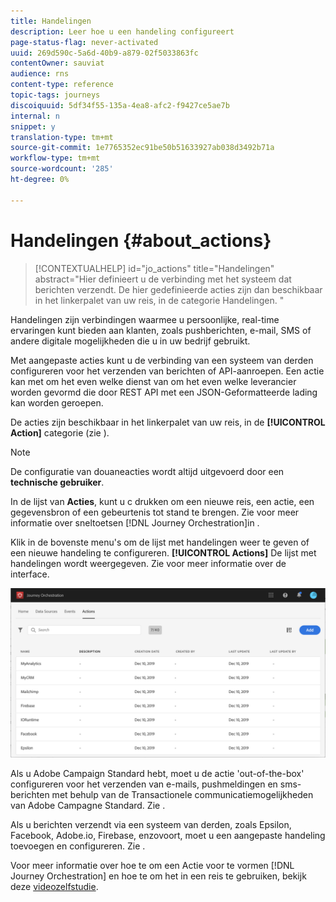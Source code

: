 ```yaml
---
title: Handelingen
description: Leer hoe u een handeling configureert
page-status-flag: never-activated
uuid: 269d590c-5a6d-40b9-a879-02f5033863fc
contentOwner: sauviat
audience: rns
content-type: reference
topic-tags: journeys
discoiquuid: 5df34f55-135a-4ea8-afc2-f9427ce5ae7b
internal: n
snippet: y
translation-type: tm+mt
source-git-commit: 1e7765352ec91be50b51633927ab038d3492b71a
workflow-type: tm+mt
source-wordcount: '285'
ht-degree: 0%

---
```



# Handelingen {#about_actions}

>[!CONTEXTUALHELP]
>id="jo_actions"
>title="Handelingen"
>abstract="Hier definieert u de verbinding met het systeem dat berichten verzendt. De hier gedefinieerde acties zijn dan beschikbaar in het linkerpalet van uw reis, in de categorie Handelingen. "

Handelingen zijn verbindingen waarmee u persoonlijke, real-time ervaringen kunt bieden aan klanten, zoals pushberichten, e-mail, SMS of andere digitale mogelijkheden die u in uw bedrijf gebruikt.

Met aangepaste acties kunt u de verbinding van een systeem van derden configureren voor het verzenden van berichten of API-aanroepen. Een actie kan met om het even welke dienst van om het even welke leverancier worden gevormd die door REST API met een JSON-Geformatteerde lading kan worden geroepen.

De acties zijn beschikbaar in het linkerpalet van uw reis, in de **[!UICONTROL Action]** categorie (zie [](../building-journeys/about-action-activities.md) ).

>[!NOTE]
>
>De configuratie van douaneacties wordt altijd uitgevoerd door een **technische gebruiker**.

In de lijst van **Acties**, kunt u c drukken om een nieuwe reis, een actie, een gegevensbron of een gebeurtenis tot stand te brengen. Zie voor meer informatie over sneltoetsen [!DNL Journey Orchestration]in [](../about/user-interface.md#section_ksq_zr1_ffb).

Klik in de bovenste menu&#39;s om de lijst met handelingen weer te geven of een nieuwe handeling te configureren. **[!UICONTROL Actions]** De lijst met handelingen wordt weergegeven. Zie [](../about/user-interface.md) voor meer informatie over de interface.

![](../assets/custom1.png)

Als u Adobe Campaign Standard hebt, moet u de actie &#39;out-of-the-box&#39; configureren voor het verzenden van e-mails, pushmeldingen en sms-berichten met behulp van de Transactionele communicatiemogelijkheden van Adobe Campagne Standard. Zie [](../action/working-with-adobe-campaign.md).

Als u berichten verzendt via een systeem van derden, zoals Epsilon, Facebook, Adobe.io, Firebase, enzovoort, moet u een aangepaste handeling toevoegen en configureren. Zie [](../action/about-custom-action-configuration.md).

Voor meer informatie over hoe te om een Actie voor te vormen [!DNL Journey Orchestration] en hoe te om het in een reis te gebruiken, bekijk deze [videozelfstudie](https://docs.adobe.com/content/help/en/platform-learn/tutorials/journey-orchestration/configure-actions.html).
